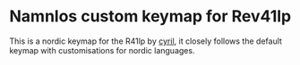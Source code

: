 # Namnlos custom keymap for Rev41lp

This is a nordic keymap for the R41lp by [cyril](https://github.com/cyril279), it closely follows the default keymap with customisations for nordic languages.
